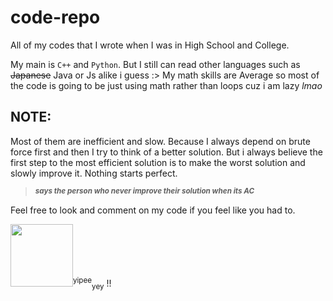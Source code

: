 # code-repo
All of my codes that I wrote when I was in High School and College.

My main is `C++` and `Python`.
But I still can read other languages such as ~~Japanese~~ Java or Js alike i guess :>
My math skills are Average so most of the code is going to be just using math rather than loops cuz i am lazy _lmao_
## NOTE:
Most of them are inefficient and slow.
Because I always depend on brute force first and then I try to think of a better solution. But i always believe the first step to the most efficient solution is to make the worst solution and slowly improve it. Nothing starts perfect.

> ***<sup>says the person who never improve their solution when its AC</sup>***

Feel free to look and comment on my code if you feel like you had to.

<img class = "center" width = 100 height = 100 src = "https://media.tenor.com/1t9gbI7NdqcAAAAC/umbroen-on-a-skaetbod.gif"/><sup>yipee</sup><sub>yey</sub> !!
